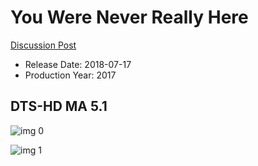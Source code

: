 # You Were Never Really Here

[Discussion Post](https://www.avsforum.com/threads/bass-eq-for-filtered-movies.2995212/post-58678218)

* Release Date: 2018-07-17
* Production Year: 2017

## DTS-HD MA 5.1

![img 0](https://i.imgur.com/tJQb1jd.jpg)

![img 1](https://i.imgur.com/ZgTuzJQ.png)

